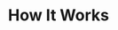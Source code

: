 ---
layout: internal/second_level_page
title: How It Works
permalink: /how-it-works/
hero: "/img/content/hero-3.jpg"
---